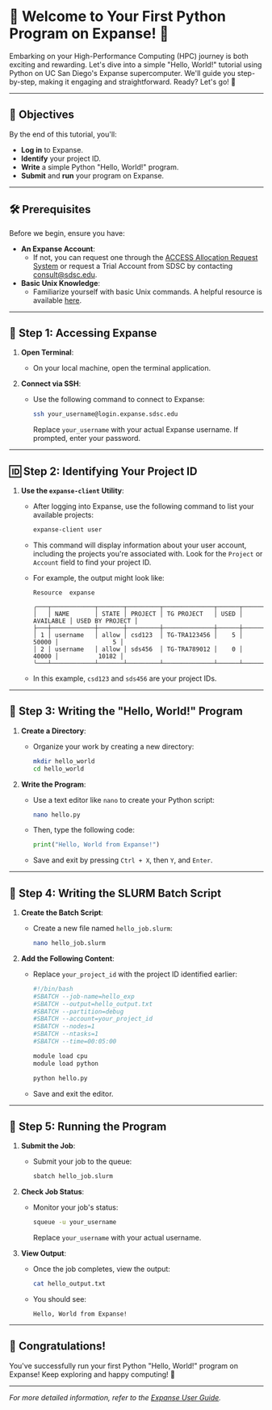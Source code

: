 # 🚀 Welcome to Your First Python Program on Expanse! 🌟

Embarking on your High-Performance Computing (HPC) journey is both exciting and rewarding. Let's dive into a simple "Hello, World!" tutorial using Python on UC San Diego's Expanse supercomputer. We'll guide you step-by-step, making it engaging and straightforward. Ready? Let's go! 🎉

---

## 🎯 Objectives

By the end of this tutorial, you'll:

- **Log in** to Expanse.
- **Identify** your project ID.
- **Write** a simple Python "Hello, World!" program.
- **Submit** and **run** your program on Expanse.

---

## 🛠️ Prerequisites

Before we begin, ensure you have:

- **An Expanse Account**:
  - If not, you can request one through the [ACCESS Allocation Request System](https://access-ci.org/about/get-started/#start) or request a Trial Account from SDSC by contacting consult@sdsc.edu.
- **Basic Unix Knowledge**:
  - Familiarize yourself with basic Unix commands. A helpful resource is available [here](https://github.com/sdsc-hpc-training-org/basic_skills).

---

## 🔑 Step 1: Accessing Expanse

1. **Open Terminal**:
   - On your local machine, open the terminal application.

2. **Connect via SSH**:
   - Use the following command to connect to Expanse:

     ```bash
     ssh your_username@login.expanse.sdsc.edu
     ```

     Replace `your_username` with your actual Expanse username. If prompted, enter your password.

---

## 🆔 Step 2: Identifying Your Project ID

1. **Use the `expanse-client` Utility**:
   - After logging into Expanse, use the following command to list your available projects:

     ```bash
     expanse-client user
     ```

   - This command will display information about your user account, including the projects you're associated with. Look for the `Project` or `Account` field to find your project ID.

   - For example, the output might look like:

     ```
     Resource  expanse

     ╭───┬────────────┬───────┬─────────┬──────────────┬──────┬───────────┬─────────────────╮
     │   │ NAME       │ STATE │ PROJECT │ TG PROJECT   │ USED │ AVAILABLE │ USED BY PROJECT │
     ├───┼────────────┼───────┼─────────┼──────────────┼──────┼───────────┼─────────────────┤
     │ 1 │ username   │ allow │ csd123  │ TG-TRA123456 │    5 │     50000 │               5 │
     │ 2 │ username   │ allow │ sds456  │ TG-TRA789012 │    0 │     40000 │           10182 │
     ╰───┴────────────┴───────┴─────────┴──────────────┴──────┴───────────┴─────────────────╯
     ```

   - In this example, `csd123` and `sds456` are your project IDs.

---

## 📝 Step 3: Writing the "Hello, World!" Program

1. **Create a Directory**:
   - Organize your work by creating a new directory:

     ```bash
     mkdir hello_world
     cd hello_world
     ```

2. **Write the Program**:
   - Use a text editor like `nano` to create your Python script:

     ```bash
     nano hello.py
     ```

   - Then, type the following code:

     ```python
     print("Hello, World from Expanse!")
     ```

   - Save and exit by pressing `Ctrl + X`, then `Y`, and `Enter`.

---

## 📝 Step 4: Writing the SLURM Batch Script

1. **Create the Batch Script**:
   - Create a new file named `hello_job.slurm`:

     ```bash
     nano hello_job.slurm
     ```

2. **Add the Following Content**:
   - Replace `your_project_id` with the project ID identified earlier:

     ```bash
     #!/bin/bash
     #SBATCH --job-name=hello_exp
     #SBATCH --output=hello_output.txt
     #SBATCH --partition=debug
     #SBATCH --account=your_project_id
     #SBATCH --nodes=1
     #SBATCH --ntasks=1
     #SBATCH --time=00:05:00

     module load cpu
     module load python

     python hello.py
     ```

   - Save and exit the editor.

---

## 🚀 Step 5: Running the Program

1. **Submit the Job**:
   - Submit your job to the queue:

     ```bash
     sbatch hello_job.slurm
     ```

2. **Check Job Status**:
   - Monitor your job's status:

     ```bash
     squeue -u your_username
     ```

     Replace `your_username` with your actual username.

3. **View Output**:
   - Once the job completes, view the output:

     ```bash
     cat hello_output.txt
     ```

   - You should see:

     ```
     Hello, World from Expanse!
     ```

---

## 🎉 Congratulations!

You've successfully run your first Python "Hello, World!" program on Expanse! Keep exploring and happy computing! 🌟

---

*For more detailed information, refer to the [Expanse User Guide](https://www.sdsc.edu/support/user_guides/expanse.html).*
